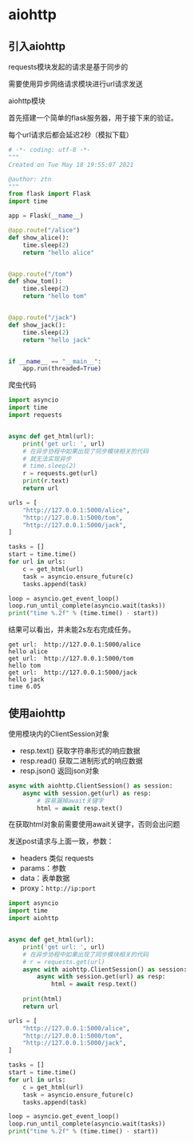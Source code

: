 # aiohttp

## 引入aiohttp

requests模块发起的请求是基于同步的

需要使用异步网络请求模块进行url请求发送

aiohttp模块

首先搭建一个简单的flask服务器，用于接下来的验证。

每个url请求后都会延迟2秒（模拟下载）

```python 
# -*- coding: utf-8 -*-
"""
Created on Tue May 18 19:55:07 2021

@author: ztn
"""
from flask import Flask
import time

app = Flask(__name__)

@app.route("/alice")
def show_alice():
    time.sleep(2)
    return "hello alice"


@app.route("/tom")
def show_tom():
    time.sleep(2)
    return "hello tom"


@app.route("/jack")
def show_jack():
    time.sleep(2)
    return "hello jack"


if __name__ == "__main__":
    app.run(threaded=True)
```



爬虫代码

```python
import asyncio
import time
import requests


async def get_html(url):
    print('get url: ', url)
    # 在异步协程中如果出现了同步模块相关的代码
    # 就无法实现异步
    # time.sleep(2)
    r = requests.get(url)
    print(r.text)
    return url

urls = [
    "http://127.0.0.1:5000/alice",
    "http://127.0.0.1:5000/tom",
    "http://127.0.0.1:5000/jack",
]

tasks = []
start = time.time()
for url in urls:
    c = get_html(url)
    task = asyncio.ensure_future(c)
    tasks.append(task)

loop = asyncio.get_event_loop()
loop.run_until_complete(asyncio.wait(tasks))
print("time %.2f" % (time.time() - start))
```

结果可以看出，并未能2s左右完成任务。

```
get url:  http://127.0.0.1:5000/alice
hello alice
get url:  http://127.0.0.1:5000/tom
hello tom
get url:  http://127.0.0.1:5000/jack
hello jack
time 6.05
```

## 使用aiohttp

使用模块内的ClientSession对象

- resp.text() 获取字符串形式的响应数据
- resp.read() 获取二进制形式的响应数据
- resp.json() 返回json对象

```python
async with aiohttp.ClientSession() as session:
    async with session.get(url) as resp:
        # 容易漏掉await关键字
        html = await resp.text()
```

在获取html对象前需要使用await关键字，否则会出问题

发送post请求与上面一致，参数：

- headers 类似 requests
- params：参数
- data：表单数据
- proxy：`http://ip:port`

```python
import asyncio
import time
import aiohttp


async def get_html(url):
    print('get url: ', url)
    # 在异步协程中如果出现了同步模块相关的代码
    # r = requests.get(url)
    async with aiohttp.ClientSession() as session:
        async with session.get(url) as resp:
            html = await resp.text()
            
    print(html)
    return url

urls = [
    "http://127.0.0.1:5000/alice",
    "http://127.0.0.1:5000/tom",
    "http://127.0.0.1:5000/jack",
]

tasks = []
start = time.time()
for url in urls:
    c = get_html(url)
    task = asyncio.ensure_future(c)
    tasks.append(task)

loop = asyncio.get_event_loop()
loop.run_until_complete(asyncio.wait(tasks))
print("time %.2f" % (time.time() - start))
```

